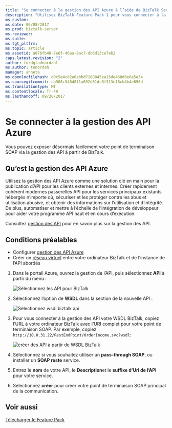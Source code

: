 ```yaml
---
title: "Se connecter à la gestion des API Azure à l’aide de BizTalk Server | Documents Microsoft"
description: "Utilisez BizTalk Feature Pack 1 pour vous connecter à la gestion des API à partir de votre serveur BizTalk Server"
ms.custom: 
ms.date: 06/08/2017
ms.prod: biztalk-server
ms.reviewer: 
ms.suite: 
ms.tgt_pltfrm: 
ms.topic: article
ms.assetid: a87bfb40-7e6f-46aa-8ac7-db6d13ce7eb2
caps.latest.revision: "2"
author: tordgladnordahl
ms.author: tonordah
manager: anneta
ms.openlocfilehash: d0c5e4cd2a0ebbd7108845ea15de468d0e0a5a34
ms.sourcegitcommit: cb908c540d8f1a692d01dc8f313e16cb4b4e696d
ms.translationtype: MT
ms.contentlocale: fr-FR
ms.lasthandoff: 09/20/2017
---
```

# <a name="connect-to-azure-api-management"></a>Se connecter à la gestion des API Azure
Vous pouvez exposer désormais facilement votre point de terminaison SOAP via la gestion des API à partir de BizTalk.

## <a name="what-is-azure-api-management"></a>Qu’est la gestion des API Azure
Utilisez la gestion des API Azure comme une solution clé en main pour la publication d’API pour les clients externes et internes. Créer rapidement cohérent modernes passerelles API pour les services principaux existants hébergés n’importe où, sécuriser et les protéger contre les abus et utilisation abusive, et obtenir des informations sur l’utilisation et d’intégrité. De plus, automatiser et mettre à l’échelle de l’intégration de développeur pour aider votre programme API haut et en cours d’exécution. 

Consultez [gestion des API](https://azure.microsoft.com/en-us/services/api-management/) pour en savoir plus sur la gestion des API.

## <a name="prerequisites"></a>Conditions préalables
* Configurer [gestion des API Azure](https://docs.microsoft.com/en-us/azure/api-management/api-management-get-started)
* Créer un [réseau virtuel](https://docs.microsoft.com/en-us/azure/api-management/api-management-using-with-vnet) entre votre ordinateur BizTalk et de l’instance de l’API abordés


1. Dans le portail Azure, ouvrez la gestion de l’API, puis sélectionnez **API** à partir du menu :

    ![Sélectionnez les API pour BizTalk](../core/media/select-api-for-biztalk.png)
    
2. Sélectionnez l’option de **WSDL** dans la section de la nouvelle API :

    ![Sélectionnez wsdl biztalk api](../core/media/select-wsdl-biztalk-api.png)
    
3. Pour vous connecter à la gestion des API votre WSDL BizTalk, copiez l’URL à votre ordinateur BizTalk avec l’URI complet pour votre point de terminaison SOAP. Par exemple, copiez `http://10.0.31.22/RestEndPoint/OrderIncome.svc?wsdl`:

    ![créer des API à partir de WSDL BizTalk](../core/media/create-api-from-wsdl-biztalk.png)

4. Sélectionnez si vous souhaitez utiliser un **pass-through SOAP**, ou installer un **SOAP reste** service.
5. Entrez le **nom** de votre API, le **Description**et le **suffixe d’Url de l’API** pour votre service.
6. Sélectionnez **créer** pour créer votre point de terminaison SOAP principal de la communication.

## <a name="see-also"></a>Voir aussi
[Télécharger le Feature Pack](configure-the-feature-pack.md)